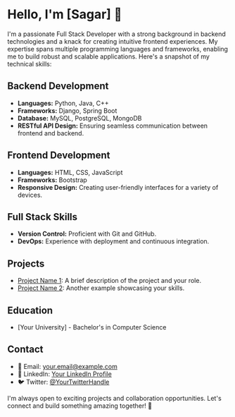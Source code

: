 # Hello, I'm [Sagar] 👋

I'm a passionate Full Stack Developer with a strong background in backend technologies and a knack for creating intuitive frontend experiences. My expertise spans multiple programming languages and frameworks, enabling me to build robust and scalable applications. Here's a snapshot of my technical skills:

## Backend Development
- **Languages:** Python, Java, C++
- **Frameworks:** Django, Spring Boot
- **Database:** MySQL, PostgreSQL, MongoDB
- **RESTful API Design:** Ensuring seamless communication between frontend and backend.

## Frontend Development
- **Languages:** HTML, CSS, JavaScript
- **Frameworks:** Bootstrap
- **Responsive Design:** Creating user-friendly interfaces for a variety of devices.

## Full Stack Skills
- **Version Control:** Proficient with Git and GitHub.
- **DevOps:** Experience with deployment and continuous integration.

## Projects
- [Project Name 1](link): A brief description of the project and your role.
- [Project Name 2](link): Another example showcasing your skills.

## Education
- [Your University] - Bachelor's in Computer Science

## Contact
- 📧 Email: your.email@example.com
- 💼 LinkedIn: [Your LinkedIn Profile](https://www.linkedin.com/in/yourlinkedinprofile/)
- 🐦 Twitter: [@YourTwitterHandle](https://twitter.com/yourtwitterhandle)

I'm always open to exciting projects and collaboration opportunities. Let's connect and build something amazing together! 🚀
